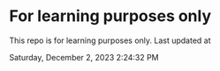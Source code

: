 # For learning purposes only
This repo is for learning purposes only.
Last updated at

Saturday, December 2, 2023 2:24:32 PM


